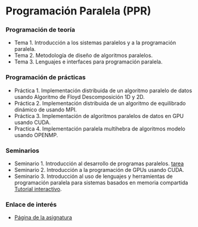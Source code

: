 # Programación Paralela (PPR)

### Programación de teoría

- Tema 1. Introducción a los sistemas paralelos y a la programación paralela.
- Tema 2. Metodología de diseño de algoritmos paralelos.
- Tema 3. Lenguajes e interfaces para programación paralela.

### Programación de prácticas

- Práctica 1. Implementación distribuida de un algoritmo paralelo de datos usando Algoritmo de Floyd Descomposición 1D y 2D. 
- Práctica 2. Implementación distribuida de un algoritmo de equilibrado dinámico de usando MPI.
- Práctica 3. Implementación de algoritmos paralelos de datos en GPU usando CUDA. 
- Practica 4. Implementación paralela multihebra de algoritmos modelo usando OPENMP.


### Seminarios 

- Seminario 1. Introducción al desarrollo de programas paralelos. [tarea]()
- Seminario 2. Introducción a la programación de GPUs usando CUDA.
- Seminario 3. Introducción al uso de lenguajes y herramientas de programación paralela para sistemas basados en memoria compartida [Tutorial interactivo][2]. 

### Enlace de interés
 
 - [Página de la asignatura][1]
 

 
[1]:https://lsi.ugr.es/~jmantas/ppr
[2]:https://lsi.ugr.es/jmantas/ppr/tutoriales/tutoriales.php
